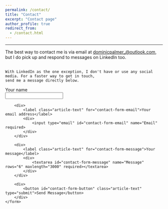 ```yaml
---
permalink: /contact/
title: "Contact"
excerpt: "Contact page"
author_profile: true
redirect_from:
  - /contact.html
---
```


<hr>

<p class="article-text">
    The best way to contact me is via email at <a class="article-text-link" href="mailto:dominicpalmer_@outlook.com">dominicpalmer_@outlook.com</a>,
    but I do pick up and respond to messages on LinkedIn too.<br><br>

    With LinkedIn as the one exception, I don't have or use any social media. For a faster way to get in touch,
    send me a message directly below.
</p>

<div id="contact-form-container">
    <form id="contact-form" method="post" action="https://formspree.io/f/mayadjek">
        <div>
            <label class="article-text" for="contact-form-name">Your name</label>
            <div>
                <input type="text" id="contact-form-name" name="Name" required>
            </div>
        </div>

        <div>
            <label class="article-text" for="contact-form-email">Your email address</label>
            <div>
                <input type="email" id="contact-form-email" name="Email" required>
            </div>
        </div>

        <div>
            <label class="article-text" for="contact-form-message">Your message</label>
            <div>
                <textarea id="contact-form-message" name="Message" rows="6" maxlength="3000" required></textarea>
            </div>
        </div>

        <div>
            <button id="contact-form-button" class="article-text" type="submit">Send Message</button>
        </div>
    </form>
</div>
